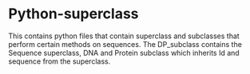 # Python-superclass
This contains python files that contain superclass and subclasses that perform certain methods on sequences.
The DP_subclass contains the Sequence superclass, DNA and Protein subclass which inherits Id and sequence from the superclass.
